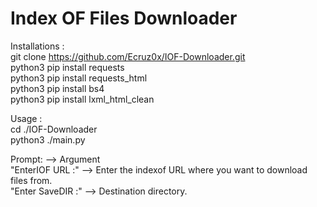 # Index OF Files Downloader

Installations :  
git clone https://github.com/Ecruz0x/IOF-Downloader.git  
python3 pip install requests  
python3 pip install requests_html  
python3 pip install bs4  
python3 pip install lxml_html_clean  

Usage :  
cd ./IOF-Downloader  
python3 ./main.py  

Prompt:           -->   Argument  
"EnterIOF URL :"  -->  Enter the indexof URL where you want to download files from.  
"Enter SaveDIR :" -->  Destination directory.  

